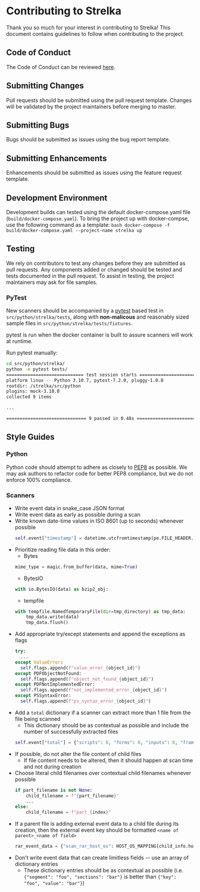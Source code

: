 # Contributing to Strelka
Thank you so much for your interest in contributing to Strelka! This document contains guidelines to follow when contributing to the project.

## Code of Conduct
The Code of Conduct can be reviewed [here](https://github.com/target/strelka/blob/master/CODE_OF_CONDUCT.md).

## Submitting Changes
Pull requests should be submitted using the pull request template. Changes will be validated by the project maintainers before merging to master.

## Submitting Bugs
Bugs should be submitted as issues using the bug report template.

## Submitting Enhancements
Enhancements should be submitted as issues using the feature request template.

## Development Environment
Development builds can tested using the default docker-compose.yaml file (`build/docker-compose.yaml`). To bring the project up with docker-compse, use the following command as a template:
    ```bash
    docker-compose -f build/docker-compose.yaml --project-name strelka up
    ```

## Testing
We rely on contributors to test any changes before they are submitted as pull requests. Any components added or changed should be tested and tests documented in the pull request. To assist in testing, the project maintainers may ask for file samples.

### PyTest

New scanners should be accompanied by a [pytest](https://docs.pytest.org/) based test in `src/python/strelka/tests`, along with **non-malicous** and reasonably sized sample files in `src/python/strelka/tests/fixtures`.

pytest is run when the docker container is built to assure scanners will work at runtime.

Run pytest manually:

```bash
cd src/python/strelka/
python -m pytest tests/
============================= test session starts ==============================
platform linux -- Python 3.10.7, pytest-7.2.0, pluggy-1.0.0
rootdir: /strelka/src/python
plugins: mock-3.10.0
collected 9 items

...

============================== 9 passed in 0.48s ===============================
```

## Style Guides
### Python
Python code should attempt to adhere as closely to [PEP8](https://www.python.org/dev/peps/pep-0008/) as possible. We may ask authors to refactor code for better PEP8 compliance, but we do not enforce 100% compliance.

### Scanners
* Write event data in snake_case JSON format
* Write event data as early as possible during a scan
* Write known date-time values in ISO 8601 (up to seconds) whenever possible
    ```py
    self.event["timestamp"] = datetime.utcfromtimestamp(pe.FILE_HEADER.TimeDateStamp).isoformat(timespec="seconds")
    ```
* Prioritize reading file data in this order:
  * Bytes
  ```py
  mime_type = magic.from_buffer(data, mime=True)
  ```
  * BytesIO
  ```py
  with io.BytesIO(data) as bzip2_obj:
  ```
  * tempfile
  ```py
  with tempfile.NamedTemporaryFile(dir=tmp_directory) as tmp_data:
      tmp_data.write(data)
      tmp_data.flush()
  ```
* Add appropriate try/except statements and append the exceptions as flags
  ```py
  try:
    ...
  except ValueError:
    self.flags.append(f"value_error_{object_id}")
  except PDFObjectNotFound:
    self.flags.append(f"object_not_found_{object_id}")
  except PDFNotImplementedError:
    self.flags.append(f"not_implemented_error_{object_id}")
  except PSSyntaxError:
    self.flags.append(f"ps_syntax_error_{object_id}")
  ```
* Add a `total` dictionary if a scanner can extract more than 1 file from the file being scanned
    * This dictionary should be as contextual as possible and include the number of successfully extracted files
    ```py
    self.event["total"] = {"scripts": 0, "forms": 0, "inputs": 0, "frames": 0, "extracted": 0}
    ```
* If possible, do not alter the file content of child files
  * If file content needs to be altered, then it should happen at scan time and not during creation
* Choose literal child filenames over contextual child filenames whenever possible
  ```py
  if part_filename is not None:
      child_filename = f"{part_filename}"
      ...
  else:
      child_filename = f"part_{index}"
  ```
* If a parent file is adding external event data to a child file during its creation, then the external event key should be formatted `<name of parent>_<name of field>`
  ```py
  rar_event_data = {"scan_rar_host_os": HOST_OS_MAPPING[child_info.host_os]}
  ```
* Don't write event data that can create limitless fields -- use an array of dictionary entries
    * These dictionary entries should be as contextual as possible (i.e. `{"segment": "foo", "sections": "bar"}` is better than `{"key": "foo", "value": "bar"}`)
